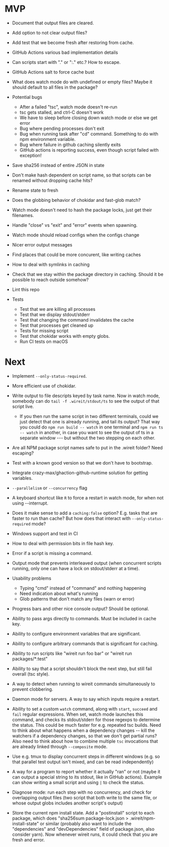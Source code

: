 # MVP

- Document that output files are cleared.

- Add option to not clear output files?

- Add test that we become fresh after restoring from cache.

- GitHub Actions various bad implementation details

- Can scripts start with "." or ":." etc.? How to escape.

- GitHub Actions salt to force cache bust

- What does watch mode do with undefined or empty files? Maybe it should default
  to all files in the package?

- Potential bugs

  - After a failed "tsc", watch mode doesn't re-run
  - tsc gets stalled, and ctrl-C doesn't work
  - We have to sleep before closing down watch mode or else we get error
  - Bug where pending processes don't exit
  - Bug when running task after "cd" command. Something to do with npm
    environment variable.
  - Bug where failure in github caching silently exits
  - GitHub actions is reporting success, even though script failed with
    exception!

- Save sha256 instead of entire JSON in state

- Don't make hash dependent on script name, so that scripts can be renamed
  without dropping cache hits?

- Rename state to fresh

- Does the globbing behavior of chokidar and fast-glob match?

- Watch mode doesn't need to hash the package locks, just get their filenames.

- Handle "close" vs "exit" and "error" events when spawning.

- Watch mode should reload configs when the configs change

- Nicer error output messages

- Find places that could be more concurent, like writing caches

- How to deal with symlinks in caching

- Check that we stay within the package directory in caching. Should it be
  possible to reach outside somehow?

- Lint this repo

- Tests

  - Test that we are killing all processes
  - Test that we display stdout/stderr
  - Test that changing the command invalidates the cache
  - Test that processes get cleaned up
  - Tests for missing script
  - Test that chokidar works with empty globs.
  - Run CI tests on macOS

# Next

- Implement `--only-status-required`.

- More efficient use of chokidar.

- Write output to file descripts keyed by task name. Now in watch mode, somebody
  can do `tail -f .wireit/stdout/ts` to see the output of that script live.

  - If you then run the same script in two different terminals, could we just
    detect that one is already running, and tail its output? That way you could
    do `npm run build -- watch` in one terminal and `npm run ts -- watch` in
    another, in case you want to see the output of ts in a separate window ---
    but without the two stepping on each other.

- Are all NPM package script names safe to put in the .wireit folder? Need
  escaping?

- Test with a known good version so that we don't have to bootstrap.

- Integrate crazy-max/ghaction-github-runtime solution for getting variables.

- `--parallelism` or `--concurrency` flag

- A keyboard shortcut like `R` to force a restart in watch mode, for when not
  using --interrupt.

- Does it make sense to add a `caching:false` option? E.g. tasks that are faster
  to run than cache? But how does that interact with `--only-status-required`
  mode?

- Windows support and test in CI

- How to deal with permission bits in file hash key.

- Error if a script is missing a command.

- Output mode that prevents interleaved output (when concurrent scripts running,
  only one can have a lock on stdout/stderr at a time).

- Usability problems

  - Typing "cmd" instead of "command" and nothing happening
  - Need indication about what's running
  - Glob patterns that don't match any files (warn or error)

- Progress bars and other nice console output? Should be optional.

- Ability to pass args directly to commands. Must be included in cache key.

- Ability to configure environment variables that are significant.

- Ability to configure arbitrary commands that is significant for caching.

- Ability to run scripts like "wireit run foo bar" or "wireit run
  packages/\*:test"

- Ability to say that a script shouldn't block the next step, but still fail
  overall (tsc style).

- A way to detect when running to wireit commands simultaneously to prevent
  clobbering.

- Daemon mode for servers. A way to say which inputs require a restart.

- Ability to set a custom `watch` command, along with `start`, `succeed` and
  `fail` regular expressions. When set, watch mode launches this command, and
  checks its stdout/stderr for those regexps to determine the status. This could
  be much faster for e.g. repeated tsc builds. Need to think about what happens
  when a dependency changes -- kill the watchers if a dependency changes, so
  that we don't get partial runs? Also need to think about how to combine
  multiple `tsc` invocations that are already linked through `--composite` mode.

- Use e.g. tmux to display concurrent steps in different windows (e.g. so that
  parallel test output isn't mixed, and can be read independently)

- A way for a program to report whether it actually "ran" or not (maybe it can
  output a special string to its stdout, like in GitHub actions). Example can
  show writing a small script and using `|` to check the status.

- Diagnose mode: run each step with no concurrency, and check for overlapping
  output files (two script that both write to the same file, or whose output
  globs includes another script's output)

- Store the current npm install state. Add a "postinstall" script to each
  package, which does "sha256sum package-lock.json > .wireit/npm-install-state"
  or similar (probably also want to include the "dependencies" and
  "devDependencies" field of package.json, also consider yarn). Now whenever
  wireit runs, it could check that you are fresh and error.
